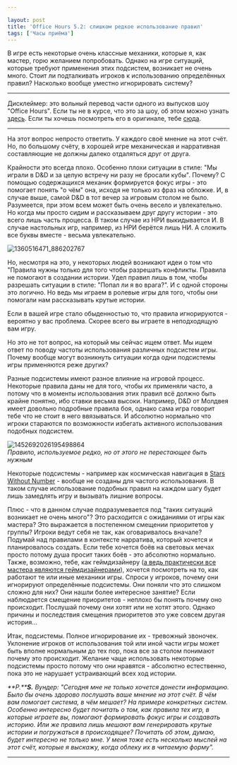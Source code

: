 ```yaml
---

layout: post
title: 'Office Hours 5.2: слишком редкое использование правил'
tags: ['Часы приёма']
---
```


В игре есть некоторые очень классные механики, которые я, как мастер, горю желанием попробовать. Однако на игре ситуаций, которые требуют применения этих подсистем, возникает не очень много. Стоит ли подталкивать игроков к использованию определённых правил? Насколько вообще уместно игнорировать систему?



* * *





Дисклеймер: это вольный перевод части одного из выпусков шоу "Office Hours". Если ты не в курсе, что это за шоу, об этом можно узнать [здесь](https://rpgbasement.xyz/2017-03-21-o_o_wtf/). Если ты хочешь посмотреть его в оригинале, тебе [сюда](https://www.youtube.com/playlist?list=PLAmPx8nWedFVGdrP2JmcYzdvZC8sWV5b4).  





* * *



На этот вопрос непросто ответить. У каждого своё мнение на этот счёт. Но, по большому счёту, в хорошей игре механическая и нарративная составляющие не должны далеко отдаляться друг от друга.

Крайности это всегда плохо. Особенно плохи ситуации в стиле: "Мы играли в D&D и за целую встречу ни разу не бросали кубы". Почему? С помощью содержащихся механик формируется фокус игры - это помогает понять "о чём" она, исходя не только из фраз на обложке. И, в случае выше, самой D&D в тот вечер за игровым столом не было. Разумеется, при этом всем может быть очень весело и увлекательно. Но когда мы просто сидим и рассказываем друг другу истории - это всего лишь часть процесса. В таком случае из НРИ выкидывается И. В случае настольных игр, например, из НРИ берётся лишь НИ. А сложить все буквы вместе - весьма увлекательно.

![1360516471_886202767](https://wunderwaffla.files.wordpress.com/2017/06/1360516471_886202767.jpg)

Но, несмотря на это, у некоторых людей возникают идеи о том что "Правила нужны только для того чтобы разрешать конфликты. Правила не помогают в создании истории. Удел правил лишь в том, чтобы разрешать ситуации в стиле: "Попал ли я во врага?". И с одной стороны это логично. Но ведь мы играем в ролевые игры для того, чтобы они помогали нам рассказывать крутые истории.



Если в вашей игре стало обыденностью то, что правила игнорируются - вероятно у вас проблема. Скорее всего вы играете в неподходящую вам игру.



Но это не тот вопрос, на который мы сейчас ищем ответ. Мы ищем ответ по поводу частоты использования различных подсистем игры. Почему вообще могут возникнуть ситуации когда одни подсистемы игры применяются реже других?

Разные подсистемы имеют разное влияние на игровой процесс. Некоторые правила даны не для того, чтобы их применяли часто, а потому что в моменты использования этих правил всё должно быть крайне понятно, ибо ставки весьма высоки. Например, D&D от Молдвея имеет довольно подробные правила боя, однако сама игра говорит тебе что не стоит в него ввязываться. И абсолютно нормально что игроки стараются по возможности избегать активного использования подобных подсистем.

![1452692026195498864](https://wunderwaffla.files.wordpress.com/2017/06/1452692026195498864.jpg)  
_Правило, используемое редко, но от этого не перестающее быть нужным_

Некоторые подсистемы - например как космическая навигация в [Stars Without Number](http://www.drivethrurpg.com/product/86467/Stars-Without-Number-Free-Edition) - вообще не созданы для частого использования. В таком случае использование подобных правил на каждом шагу будет лишь замедлять игру и вызывать лишние вопросы.

Плюс - что в данном случае подразумевается под "таких ситуаций возникает не очень много"? Это расходится с ожиданиями от игры как мастера? Это выражается в постепенном смещении приоритетов у группы? Игроки ведут себя не так, как оговаривалось вначале? Подумай над правилами в контексте нарратива, который хочется и планировалось создать. Если тебе хочется боёв на световых мечах просто потому душа просит таких боёв - это абсолютно нормально. Также, возможно, тебе, как геймдизайнеру ([а ведь практически все мастера являются геймдизайнерами](https://rpgbasement.xyz/2017-04-15-o_o_1_3/)), хочется посмотреть на то, как работают те или иные механики игры. Спроси у игроков, почему они игнорируют определённые подсистемы. Они поняли что это слишком сложно для них? Они нашли более интересное занятие? Если наблюдается смещение приоритетов - неплохо бы понять почему оно происходит. Послушай почему они хотят или не хотят этого. Однако причины и последствия смещения приоритетов это уже совсем другая история...

Итак, подсистемы. Полное игнорирование их - тревожный звоночек. Уклонение игроков от использования той или иной части игры может быть вполне нормальным до тех пор, пока все за столом понимают почему это происходит. Желание чаще использовать некоторые подсистемы просто потому что они нравятся - абсолютно естественно, пока это не нарушает устраивающий всех ход истории.

_**P.****S.** Вундер: "Сегодня мне не только хочется донести информацию. Было бы очень здорово послушать ваше мнение на этот счёт. В чём вам помогает система, в чём мешает? На примере конкретных систем. Особенно интересно будет почитать о том, как правила тех игр, в которые играете вы, помогают формировать фокус игры и создавать историю. Или же правила лишь мешают вам генерировать крутые истории и погружаться в происходящее? Почитать об этом, думаю, будет интересно не только мне. У меня тоже есть несколько мыслей на этот счёт, которые я выскажу, когда облеку их в читаемую форму"._



* * *







